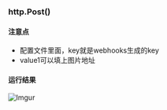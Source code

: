 ### http.Post()

#### 注意点
 - 配置文件里面，key就是webhooks生成的key
 - value1可以填上图片地址

#### 运行结果
![Imgur](https://i.imgur.com/cQ7757I.png)